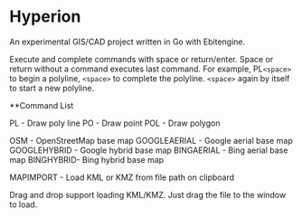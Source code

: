 # Hyperion
An experimental GIS/CAD project written in Go with Ebitengine.

Execute and complete commands with space or return/enter.  Space or return without a command executes last command.  For example, PL`<space>` to begin a polyline, `<space>` to complete the polyline.  `<space>` again by itself to start a new polyline.

**Command List

PL - Draw poly line
PO - Draw point
POL - Draw polygon

OSM - OpenStreetMap base map
GOOGLEAERIAL - Google aerial base map
GOOGLEHYBRID - Google hybrid base map
BINGAERIAL - Bing aerial base map
BINGHYBRID- Bing hybrid base map

MAPIMPORT - Load KML or KMZ from file path on clipboard

Drag and drop support loading KML/KMZ.  Just drag the file to the window to load.
